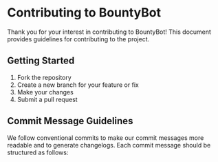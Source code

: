 # Contributing to BountyBot

Thank you for your interest in contributing to BountyBot! This document provides guidelines for contributing to the project.

## Getting Started

1. Fork the repository
2. Create a new branch for your feature or fix
3. Make your changes
4. Submit a pull request

## Commit Message Guidelines

We follow conventional commits to make our commit messages more readable and to generate changelogs. Each commit message should be structured as follows:
